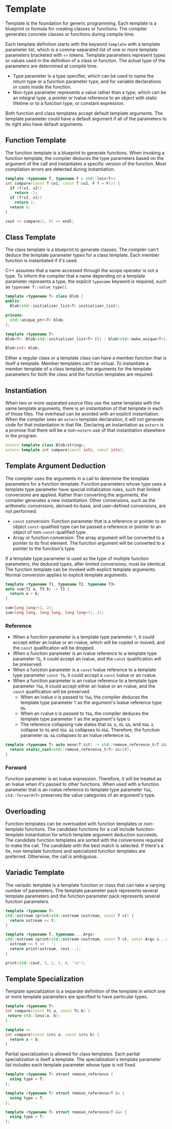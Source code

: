 # Template

Template is the foundation for generic programming. Each template is a blueprint or formula for creating classes or functions. The compiler generates concrete classes or functions during compile time.

Each template definition starts with the keyword `template` with a template parameter list, which is a comma-separated list of one or more template parameters bracketed with `<>` tokens. Template parameters represent types or values used in the definition of a class or function. The actual type of the parameters are determined at compile time.

- Type parameter is a type specifier, which can be used to name the return type or a function parameter type, and for variable declarations or casts inside the function.
- Non-type parameter represents a value rather than a type, which can be an integral type, a pointer or lvalue reference to an object with static lifetime or to a function type, or constant expression.

Both function and class templates accept default template arguments. The template parameter could have a default argument if all of the parameters to its right also have default arguments.

## Function Template

The function template is a blueprint to generate functions. When invoking a function template, the compiler deduces the type parameters based on the argument of the call and instantiates a specific version of the function. Most compilation errors are detected during instantiation.

```cpp
template <typename T, typename F = std::less<T>>
int compare(const T &v1, const T &v2, F f = F()) {
  if (f(v1, v2))
    return -1;
  if (f(v2, v1))
    return 1;
  return 0;
}

cout << compare(1, 0) << endl;
```

## Class Template

The class template is a blueprint to generate classes. The compiler can't deduce the template parameter types for a class template. Each member function is instantiated if it's used.

C++ assumes that a name accessed through the scope operator is not a type. To inform the compiler that a name depending on a template parameter represents a type, the explicit `typename` keyword is required, such as `typename T::value_type()`.

```cpp
template <typename T> class Blob {
public:
  Blob(std::initializer_list<T> initializer_list);

private:
  std::unique_ptr<T> blob;
};

template <typename T>
Blob<T>::Blob(std::initializer_list<T> il) : blob(std::make_unique<T>(il)) {}

Blob<int> blob;
```

Either a regular class or a template class can have a member function that is itself a template. Member templates can't be virtual. To instantiate a member template of a class template, the arguments for the template parameters for both the class and the function templates are required.

## Instantiation

When two or more separated source files use the same template with the same template arguments, there is an instantiation of that template in each of those files. The overhead can be avoided with an explicit instantiation. When the compiler sees an `extern` template declaration, it will not generate code for that instantiation in that file. Declaring an instantiation as `extern` is a promise that there will be a non-`extern` use of that instantiation elsewhere in the program.

```cpp
extern template class Blob<string>;
extern template int compare(const int&, const int&);
```

## Template Argument Deduction

The compiler uses the arguments in a call to determine the template parameters for a function template. Function parameters whose type uses a template type parameter have special initialization rules, such that limited conversions are applied. Rather than converting the arguments, the compiler generates a new instantiation. Other conversions, such as the arithmetic conversions, derived-to-base, and user-defined conversions, are not performed.

- `const` conversion: Function parameter that is a reference or pointer to an object `const`-qualified type can be passed a reference or pointer to an object of non-`const`-qualified type.
- Array or function conversion: The array argument will be converted to a pointer to its first element. The function argument will be converted to a pointer to the function's type.

If a template type parameter is used as the type of multiple function parameters, the deduced types, after limited conversions, must be identical. The function template can be invoked with explicit template arguments. Normal conversion applies to explicit template arguments.

```cpp
template <typename T1, typename T2, typename T3>
auto sum(T2 a, T3 b) -> T1 {
  return a + b;
}

sum<long long>(1, 2);
sum<long long, long long, long long>(1, 2);
```

### Reference

- When a function parameter is a template type parameter `T`, it could accept either an lvalue or an rvalue, which will be copied or moved, and the `const` qualification will be dropped.
- When a function parameter is an lvalue reference to a template type parameter `T&`, it could accept an lvalue, and the `const` qualification will be preserved.
- When a function parameter is a `const` lvalue reference to a template type parameter `const T&`, it could accept a `const` lvalue or an rvalue.
- When a function parameter is an rvalue reference to a template type parameter `T&&`, it could accept either an lvalue or an rvalue, and the `const` qualification will be preserved.
  - When an lvalue `U` is passed to `T&&`, the compiler deduces the template type parameter `T` as the argument's lvalue reference type `U&`.
  - When an rvalue `U` is passed to `T&&`, the compiler deduces the template type parameter `T` as the argument's  type `U`.
  - The reference collapsing rule states that `X& &`, `X& &&`, and `X&& &` collapse to `X&` and `X&& &&` collapses to `X&&`. Therefore, the function parameter `U& &&` collapses to an lvalue reference `U&`.

```cpp
template <typename T> auto move(T &&t) -> std::remove_reference_t<T &&> {
  return static_cast<std::remove_reference_t<T> &&>(t);
}
```

### Forward

Function parameter is an lvalue expression. Therefore, it will be treated as an lvalue when it's passed to other functions. When used with a function parameter that is an rvalue reference to template type parameter `T&&`, `std::forward<T>` preserves the value categories of an argument's type.

## Overloading

Function templates can be overloaded with function templates or non-template functions. The candidate functions for a call include function-template instantiation for which template argument deduction succeeds. The candidate function templates are sorted with the conversions required to make the call. The candidate with the best match is selected. If there's a tie, non-template functions and specialized function templates are preferred. Otherwise, the call is ambiguous.

## Variadic Template

The variadic template is a template function or class that can take a varying number of parameters. The template parameter pack represents several template parameters and the function parameter pack represents several function parameters.

```cpp
template <typename T>
std::ostream &print(std::ostream &ostream, const T &t) {
  return ostream << t;
}

template <typename T, typename... Args>
std::ostream &print(std::ostream &ostream, const T &t, const Args &...rest) {
  ostream << t << ' ';
  return print(ostream, rest...);
}

print(std::cout, 1, 2, 3, 4, '\n');
```

## Template Specialization

Template specialization is a separate definition of the template in which one or more template parameters are specified to have particular types.

```cpp
template <typename T>
int compare(const T& a, const T& b) {
 return std::less(a, b);
}

template <>
int compare(const int& a, const int& b) {
  return a < b;
}
```

Partial specialization is allowed for class templates. Each partial specialization is itself a template. The specialization's template parameter list includes each template parameter whose type is not fixed.

```cpp
template <typename T> struct remove_reference {
  using type = T;
};

template <typename T> struct remove_reference<T &> {
  using type = T;
};

template <typename T> struct remove_reference<T &&> {
  using type = T;
};
```
